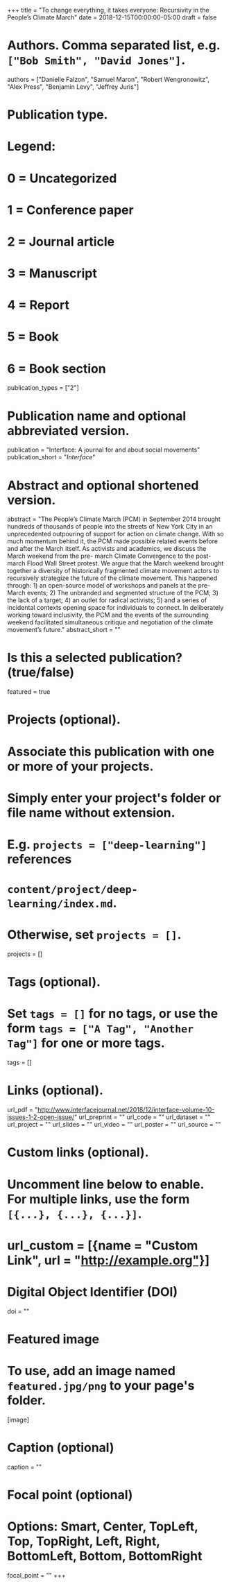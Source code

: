 +++
title = "To change everything, it takes everyone: Recursivity in the People’s Climate March"
date = 2018-12-15T00:00:00-05:00
draft = false

# Authors. Comma separated list, e.g. `["Bob Smith", "David Jones"]`.
authors = ["Danielle Falzon", "Samuel Maron", "Robert Wengronowitz", "Alex Press", "Benjamin Levy", "Jeffrey Juris"]

# Publication type.
# Legend:
# 0 = Uncategorized
# 1 = Conference paper
# 2 = Journal article
# 3 = Manuscript
# 4 = Report
# 5 = Book
# 6 = Book section
publication_types = ["2"]

# Publication name and optional abbreviated version.
publication = "Interface: A journal for and about social movements"
publication_short = "_Interface_"

# Abstract and optional shortened version.
abstract = "The People’s Climate March (PCM) in September 2014 brought hundreds of thousands of people into the streets of New York City in an unprecedented outpouring of support for action on climate change. With so much momentum behind it, the PCM made possible related events before and after the March itself. As activists and academics, we discuss the March weekend from the pre- march Climate Convergence to the post-march Flood Wall Street protest. We argue that the March weekend brought together a diversity of historically fragmented climate movement actors to recursively strategize the future of the climate movement. This happened through: 1) an open-source model of workshops and panels at the pre-March events; 2) The unbranded and segmented structure of the PCM; 3) the lack of a target; 4) an outlet for radical activists; 5) and a series of incidental contexts opening space for individuals to connect. In deliberately working toward inclusivity, the PCM and the events of the surrounding weekend facilitated simultaneous critique and negotiation of the climate movement’s future."
abstract_short = ""

# Is this a selected publication? (true/false)
featured = true

# Projects (optional).
#   Associate this publication with one or more of your projects.
#   Simply enter your project's folder or file name without extension.
#   E.g. `projects = ["deep-learning"]` references
#   `content/project/deep-learning/index.md`.
#   Otherwise, set `projects = []`.
projects = []

# Tags (optional).
#   Set `tags = []` for no tags, or use the form `tags = ["A Tag", "Another Tag"]` for one or more tags.
tags = []

# Links (optional).
url_pdf = "http://www.interfacejournal.net/2018/12/interface-volume-10-issues-1-2-open-issue/"
url_preprint = ""
url_code = ""
url_dataset = ""
url_project = ""
url_slides = ""
url_video = ""
url_poster = ""
url_source = ""

# Custom links (optional).
#   Uncomment line below to enable. For multiple links, use the form `[{...}, {...}, {...}]`.
# url_custom = [{name = "Custom Link", url = "http://example.org"}]

# Digital Object Identifier (DOI)
doi = ""

# Featured image
# To use, add an image named `featured.jpg/png` to your page's folder.
[image]
  # Caption (optional)
  caption = ""

  # Focal point (optional)
  # Options: Smart, Center, TopLeft, Top, TopRight, Left, Right, BottomLeft, Bottom, BottomRight
  focal_point = ""
+++

